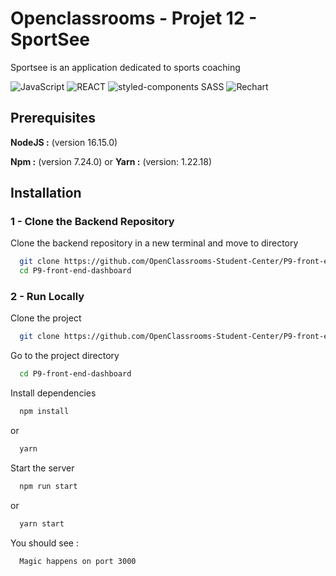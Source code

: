 # Openclassrooms - Projet 12 - SportSee

Sportsee is an application dedicated to sports coaching

![JavaScript](https://img.shields.io/badge/Language-JavaScript-yellow) ![REACT](https://img.shields.io/badge/Framework-React-blue) ![styled-components SASS](https://img.shields.io/badge/Style-styled--component/SASS_-ff69b4) ![Rechart](https://img.shields.io/badge/Charts-Rechart-22B5BF)

## Prerequisites

**NodeJS :** (version 16.15.0)

**Npm :** (version 7.24.0) or **Yarn :** (version: 1.22.18)

## Installation

### 1 - Clone the Backend Repository

Clone the backend repository in a new terminal and move to directory

```bash
  git clone https://github.com/OpenClassrooms-Student-Center/P9-front-end-dashboard
  cd P9-front-end-dashboard
```

### 2 - Run Locally

Clone the project

```bash
  git clone https://github.com/OpenClassrooms-Student-Center/P9-front-end-dashboard
```

Go to the project directory

```bash
  cd P9-front-end-dashboard
```

Install dependencies

```bash
  npm install
```

or

```bash
  yarn
```

Start the server

```bash
  npm run start
```

or

```bash
  yarn start
```

You should see :

```bash
  Magic happens on port 3000
```
